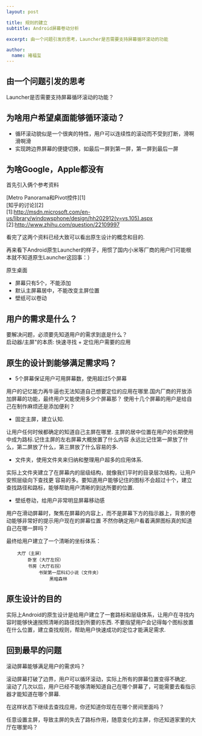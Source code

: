 ```yaml
---
layout: post

title: 规则的建立
subtitle: Android屏幕卷动分析

excerpt: 由一个问题引发的思考，Launcher是否需要支持屏幕循环滚动的功能

author:
  name: 褚福玺
---
```


## 由一个问题引发的思考

Launcher是否需要支持屏幕循环滚动的功能？  

## 为啥用户希望桌面能够循环滚动？

- 循环滚动貌似是一个很爽的特性，用户可以连续性的滚动而不受到打断，滑啊滑啊滑
- 实现跨边界屏幕的便捷切换，如最后一屏到第一屏，第一屏到最后一屏

## 为啥Google，Apple都没有  
首先引入俩个参考资料  
  
[Metro Panorama和Pivot控件][1]  
[知乎的讨论][2]  
[1]:http://msdn.microsoft.com/en-us/library/windowsphone/design/hh202912(v=vs.105).aspx
[2]:http://www.zhihu.com/question/22109997

看完了这两个资料已经大致可以看出原生设计的概念和目的.

再来看下Android原生Launcher的样子，用惯了国内小米等厂商的用户们可能根本就不知道原生Launcher这回事：） 
  
原生桌面  
- 屏幕只有5个，不能添加
- 默认主屏幕居中，不能改变主屏位置
- 壁纸可以卷动  

## 用户的需求是什么？ 
要解决问题，必须要先知道用户的需求到底是什么？  
启动器/主屏"的本质: 快速寻找 + 定位用户需要的应用

## 原生的设计到能够满足需求吗？  
- 5个屏幕保证用户可用屏幕数，使用超过5个屏幕  
  
用户的记忆能力再牛逼也无法知道自己想要定位的应用在哪里.国内厂商的开放添加屏幕的功能，最终用户又能使用多少个屏幕那？ 使用十几个屏幕的用户是给自己在制作麻烦还是添加便利？  

- 固定主屏，建立认知.  

让用户任何时候都确定的知道自己主屏在哪里. 主屏的居中位置在用户的长期使用中成为路标.记住主屏的左右屏幕大概放置了什么内容
永远比记住第一屏放了什么，第二屏放了什么，第三屏放了什么容易的多.  

- 文件夹，使用文件夹来归纳和整理用户超多的应用体系.  

实际上文件夹建立了在屏幕内的层级结构，就像我们平时的目录层次结构，让用户安照层级向下查找更
容易的多。要知道用户能够记住的图标不会超过十个，建立查找路径和路标，能够帮助用户清晰的到达所要的位置.  

- 壁纸卷动，给用户非常明显屏幕移动感  
  
用户在滑动屏幕时，聚焦在屏幕的内容上，而不是屏幕下方的指示器上，背景的卷动能够非常好的提示用户现在的屏幕位置
不然你确定用户看着满屏图标真的知道自己在哪一屏吗？  
  
最终给用户建立了一个清晰的坐标体系：  

        大厅（主屏）  
            卧室（大厅左拐）  
            书房（大厅右拐）   
                书架第一层科幻小说（文件夹）  
                    黑暗森林  

## 原生设计的目的
实际上Android的原生设计是给用户建立了一套路标和层级体系，让用户在寻找内容时能够快速按照清晰的路径找到所要的东西.
不要指望用户会记得每个图标放置在什么位置，建立查找规则，帮助用户快速成功的定位才能满足需求.

## 回到最早的问题  
滚动屏幕能够满足用户的需求吗？  
  
滚动屏幕打破了边界，用户可以循环滚动，实际上所有的屏幕位置变得不确定.  
滚动了几次以后，用户已经不能够清晰知道自己在哪个屏幕了，可能需要去看指示器才能知道在哪个屏幕.  
  
在这样状态下继续去查找应用，你还知道你现在在哪个房间里面吗？  
  
任意设置主屏，导致主屏的失去了路标作用，随意变化的主屏，你还知道家里的大厅在哪里吗？

